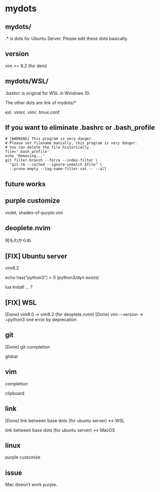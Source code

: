 # mydots

## mydots/
.* is dots for Ubuntu Server. Please edit these dots basically.

## version
vim >= 8.2 (for dein)

## mydots/WSL/
.bashrc is original for WSL in Windows 10.

The other dots are link of mydots/*

ex) .vimrc .vim/ .tmux.conf.

## If you want to eliminate .bashrc or .bash_profile

```
# [WARNING] This program is very danger. 
# Please set filename manially, this program is very danger.
# You can delete the file historically.
file='.bash_profile'
echo 'Removing...'
git filter-branch --force --index-filter \
  "git rm --cached --ignore-unmatch $file" \
  --prune-empty --tag-name-filter cat -- --all
```


## future works
## purple customize
violet, shades-of-purple.vim

## deoplete.nvim
何もわからぬ

## [FIX] Ubuntu server
vim8.2

echo has("python3") = 0 (python3/dyn exists)

lua install ... ?

## [FIX] WSL
[Done] vim8.0 -> vim8.2 (for deoplete.nvim)
[Done] vim --version -> +python3
one error by deprecation


## git
[Done] git-completion

global

## vim
completion

clipboard


## link
[Done] link between base dots (for ubuntu server) <-> WSL

link between base dots (for ubuntu server) <-> MacOS

## linux
purple customize

## issue
Mac doesn't work purple.


